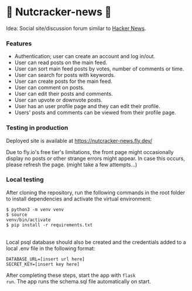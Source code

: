 
# :chestnut: Nutcracker-news :chestnut:

Idea: Social site/discussion forum similar to <a href="https://news.ycombinator.com/">Hacker News</a>. 

<h3>Features</h3>
<ul>
<li>
  Authentication; user can create an account and log in/out.</li>
  <li>User can read posts on the main feed.</li>
 <li>User can sort main feed posts by votes, number of comments or time.</li>
  <li>User can search for posts with keywords.</li>
  <li>User can create posts for the main feed.</li>
  <li>User can comment on posts.</li>
  <li>User can edit their posts and comments.</li>
  <li>User can upvote or downvote posts.</li>
  <li>User has an user profile page and they can edit their profile. </li>
  <li>Users' posts and comments can be viewed from their profile page.</li>
  </ul>
  
<h3>Testing in production</h3>

Deployed site is available at https://nutcracker-news.fly.dev/ 

Due to fly.io's free tier's limitations, the front page might occasionally display no posts or other strange errors might appear. In case this occurs, please refresh the page. (might take a few attempts...)

<h3>Local testing</h3>

After cloning the repository, run the following commands in the root folder to install dependencies and activate the virtual environment: 

<code>$ python3 -m venv venv</code><br/>
<code>$ source venv/bin/activate</code><br/>
<code>$ pip install -r requirements.txt </code><br/>

Local psql database should also be created and the credentials added to a local .env file in the following format:

<code>DATABASE_URL=[insert url here]</code><br/>
<code>SECRET_KEY=[insert key here]</code><br/>

After completing these steps, start the app with <code>flask run</code>. The app runs the schema.sql file automatically on start.

